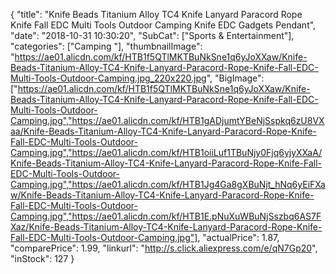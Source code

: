 {
	"title": "Knife Beads Titanium Alloy TC4 Knife Lanyard Paracord Rope Knife Fall EDC Multi Tools Outdoor Camping Knife EDC Gadgets Pendant",
	"date": "2018-10-31 10:30:20",
	"SubCat": ["Sports & Entertainment"],
	"categories": ["Camping "],
	"thumbnailImage": "https://ae01.alicdn.com/kf/HTB1f5QTlMKTBuNkSne1q6yJoXXaw/Knife-Beads-Titanium-Alloy-TC4-Knife-Lanyard-Paracord-Rope-Knife-Fall-EDC-Multi-Tools-Outdoor-Camping.jpg_220x220.jpg",
	"BigImage": ["https://ae01.alicdn.com/kf/HTB1f5QTlMKTBuNkSne1q6yJoXXaw/Knife-Beads-Titanium-Alloy-TC4-Knife-Lanyard-Paracord-Rope-Knife-Fall-EDC-Multi-Tools-Outdoor-Camping.jpg","https://ae01.alicdn.com/kf/HTB1gADjumtYBeNjSspkq6zU8VXaa/Knife-Beads-Titanium-Alloy-TC4-Knife-Lanyard-Paracord-Rope-Knife-Fall-EDC-Multi-Tools-Outdoor-Camping.jpg","https://ae01.alicdn.com/kf/HTB1oiiLuf1TBuNjy0Fjq6yjyXXaA/Knife-Beads-Titanium-Alloy-TC4-Knife-Lanyard-Paracord-Rope-Knife-Fall-EDC-Multi-Tools-Outdoor-Camping.jpg","https://ae01.alicdn.com/kf/HTB1Jg4Ga8gXBuNjt_hNq6yEiFXaw/Knife-Beads-Titanium-Alloy-TC4-Knife-Lanyard-Paracord-Rope-Knife-Fall-EDC-Multi-Tools-Outdoor-Camping.jpg","https://ae01.alicdn.com/kf/HTB1E.pNuXuWBuNjSszbq6AS7FXaz/Knife-Beads-Titanium-Alloy-TC4-Knife-Lanyard-Paracord-Rope-Knife-Fall-EDC-Multi-Tools-Outdoor-Camping.jpg"],
	"actualPrice": 1.87,
	"comparePrice": 1.99,
	"linkurl": "http://s.click.aliexpress.com/e/qN7Gp20",
	"inStock": 127
}
